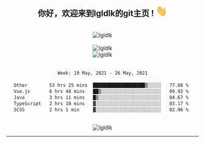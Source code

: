 <div align="center">
<h2> 你好，欢迎来到lgldlk的git主页 ! <img src="https://github.com/lgldlk/lgldlk/blob/main/gifs/Hi.gif" width="30px"></h2>
</div>

<div align="center">
 </br>
 <img src="http://aiitapp.cn:8091/?color=rgba(37,144,118,1)&shadowColor=rgba(12,16,20,1)&fontSize=120&&shadowOffsetX=9&shadowOffsetY=11" height="26px" alt="lgldlk" />
 </br>

   </br>
 <img src="https://github-readme-stats.vercel.app/api?username=lgldlk&show_icons=true&theme=gotham&locale=cn" alt="lgldlk" />
 

</br>

<img  src="http://github-readme-stats.vercel.app/api/top-langs/?username=lgldlk&show_icons=true&theme=gotham&locale=cn&layout=compact" alt="lgldlk"/>  
</br>
</br>

<!--START_SECTION:waka-->
```text
Week: 19 May, 2021 - 26 May, 2021

Other        53 hrs 25 mins  ███████████████████▒░░░░░   77.88 % 
Vue.js       6 hrs 48 mins   ██▒░░░░░░░░░░░░░░░░░░░░░░   09.92 % 
Java         3 hrs 11 mins   █▒░░░░░░░░░░░░░░░░░░░░░░░   04.67 % 
TypeScript   2 hrs 10 mins   ▓░░░░░░░░░░░░░░░░░░░░░░░░   03.17 % 
SCSS         2 hrs 1 min     ▓░░░░░░░░░░░░░░░░░░░░░░░░   02.96 % 
```
<!--END_SECTION:waka-->

 </br>
  <img src="https://visitor-badge.glitch.me/badge?page_id=lgldlk" alt="lgldlk" />
</div >
  
---

 

